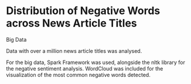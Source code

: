 # Distribution of Negative Words across News Article Titles
Big Data

Data with over a million news article titles was analysed.

For the big data, Spark Framework was used, alongside the nltk library for the negative sentiment analysis. WordCloud was included for the visualization of the most common negative words detected.
